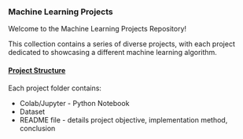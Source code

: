 ### Machine Learning Projects

Welcome to the Machine Learning Projects Repository! 

This collection contains a series of diverse projects, with each project dedicated to showcasing a different machine learning algorithm.  


#### **<u> Project Structure </u>**
Each project folder contains:
<ul>
  <li> Colab/Jupyter - Python Notebook</li>
  <li> Dataset </li>
  <li> README file - details project objective, implementation method, conclusion </li>
</ul>
